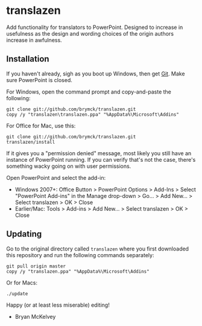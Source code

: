 translazen
==========

Add functionality for translators to PowerPoint. Designed to increase in
usefulness as the design and wording choices of the origin authors increase in
awfulness.

Installation 
------------

If you haven't already, sigh as you boot up Windows, then get
[Git](http://help.github.com/win-set-up-git/). Make sure PowerPoint is closed.

For Windows, open the command prompt and copy-and-paste the following:

    git clone git://github.com/brymck/translazen.git
    copy /y "translazen\translazen.ppa" "%AppData%\Microsoft\Addins"

For Office for Mac, use this:

    git clone git://github.com/brymck/translazen.git
    translazen/install

If it gives you a "permission denied" message, most likely you still have an
instance of PowerPoint running. If you can verify that's not the case, there's
something wacky going on with user permissions.

Open PowerPoint and select the add-in:

* Windows 2007+: Office Button > PowerPoint Options > Add-Ins > Select
  "PowerPoint Add-ins" in the Manage drop-down > Go... > Add New... > Select
  translazen > OK > Close
* Earlier/Mac: Tools > Add-ins > Add New... > Select translazen > OK > Close

Updating
--------

Go to the original directory called `translazen` where you first downloaded
this repository and run the following commands separately:

    git pull origin master
    copy /y "translazen.ppa" "%AppData%\Microsoft\Addins"

Or for Macs:

    ./update

Happy (or at least less miserable) editing!

- Bryan McKelvey
